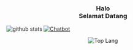 <h3 align="center">
  Halo <br />
  Selamat Datang
</h4>

![github stats](https://github-readme-stats.vercel.app/api?username=OA-i&show_icons=true&theme=dracula)
<a href="https://github.com/OA-i/python-chatbot"><img title="Chatbot" src="https://github-readme-stats.vercel.app/api/pin/?username=OA-i&repo=python-chatbot&theme=dracula"></a>


<p align="center"><img src="https://github-readme-stats.vercel.app/api/top-langs/?username=OA-i&layout=compact" alt="Top Lang"></p>
